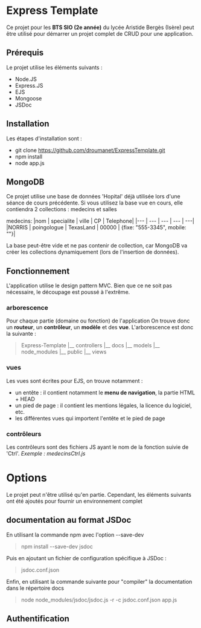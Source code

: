# Express Template
Ce projet pour les **BTS SIO (2e année)** du lycée Aristide Bergès (Isère) peut être utilisé pour démarrer un projet complet de CRUD pour une application.

## Prérequis
Le projet utilise les éléments suivants :
* Node.JS
* Express.JS
* EJS
* Mongoose
* JSDoc

## Installation
Les étapes d'installation sont :
* git clone https://github.com/droumanet/ExpressTemplate.git
* npm install
* node app.js


## MongoDB
Ce projet utilise une base de données 'Hopital' déjà utilisée lors d'une séance de cours précédente.
Si vous utilisez la base vue en cours, elle contiendra 2 collections : medecins et salles

medecins:
|nom | specialite | ville | CP | Telephone|
|--- | --- | --- | --- | ---|
|NORRIS | poingologue | TexasLand | 00000 | {fixe: "555-3345", mobile: ""}|

La base peut-être vide et ne pas contenir de collection, car MongoDB va créer les collections dynamiquement (lors de l'insertion de données).


## Fonctionnement
L'application utilise le design pattern MVC. Bien que ce ne soit pas nécessaire, le découpage est poussé à l'extrême.

### arborescence
Pour chaque partie (domaine ou fonction) de l'application On trouve donc un **routeur**, un **contrôleur**, un **modèle** et des **vue**.
L'arborescence est donc la suivante :
> Express-Template
  |__ controllers
  |__ docs
  |__ models
  |__ node_modules
  |__ public
  |__ views

### vues
Les vues sont écrites pour EJS, on trouve notamment :
* un entête : il contient notamment le **menu de navigation**, la partie HTML + HEAD
* un pied de page : il contient les mentions légales, la licence du logiciel, etc.
* les différentes vues qui importent l'entête et le pied de page

### contrôleurs
Les contrôleurs sont des fichiers JS ayant le nom de la fonction suivie de 'Ctrl'.
_Exemple : medecinsCtrl.js_

# Options
Le projet peut n'être utilisé qu'en partie. Cependant, les éléments suivants ont été ajoutés pour fournir un environnement complet

## documentation au format JSDoc
En utilisant la commande npm avec l'option --save-dev
> npm install --save-dev jsdoc

Puis en ajoutant un fichier de configuration spécifique à JSDoc :
> jsdoc.conf.json

Enfin, en utilisant la commande suivante pour "compiler" la documentation dans le répertoire docs
> node node_modules/jsdoc/jsdoc.js -r -c jsdoc.conf.json app.js

## Authentification


